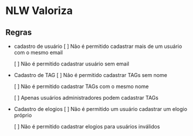 # NLW Valoriza

## Regras

- cadastro de usuário
  [ ] Não é permitido cadastrar mais de um usuário com o mesmo email
  
  [ ] Não é permitido cadastrar usuário sem email 

- Cadastro de TAG
  [ ] Não é permitido cadastrar TAGs sem nome
  
  [ ] Não é permitido cadastrar TAGs com o mesmo nome
  
  [ ] Apenas usuários administradores podem cadastrar TAGs
  

- Cadastro de elogios
  [ ] Não é permitido um usuário cadastrar um elogio próprio
  
  [ ] Não é permitido cadastrar elogios para usuários inválidos
